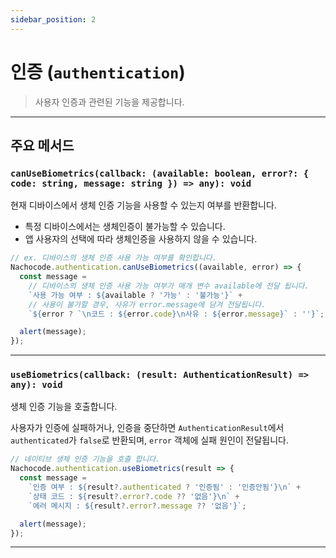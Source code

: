```yaml
---
sidebar_position: 2
---
```


# 인증 (`authentication`)

> 사용자 인증과 관련된 기능을 제공합니다.

---

## 주요 메서드

### `canUseBiometrics(callback: (available: boolean, error?: { code: string, message: string }) => any): void`

현재 디바이스에서 생체 인증 기능을 사용할 수 있는지 여부를 반환합니다.

- 특정 디바이스에서는 생체인증이 불가능할 수 있습니다.
- 앱 사용자의 선택에 따라 생체인증을 사용하지 않을 수 있습니다.

```javascript
// ex. 디바이스의 생체 인증 사용 가능 여부를 확인합니다.
Nachocode.authentication.canUseBiometrics((available, error) => {
  const message =
    // 디바이스의 생체 인증 사용 가능 여부가 매개 변수 available에 전달 됩니다.
    `사용 가능 여부 : ${available ? '가능' : '불가능'}` +
    // 사용이 불가할 경우, 사유가 error.message에 담겨 전달됩니다.
    `${error ? `\n코드 : ${error.code}\n사유 : ${error.message}` : ''}`;

  alert(message);
});
```

---

### `useBiometrics(callback: (result: AuthenticationResult) => any): void`

생체 인증 기능을 호출합니다.

사용자가 인증에 실패하거나, 인증을 중단하면 `AuthenticationResult`에서 `authenticated`가 `false`로 반환되며, `error` 객체에 실패 원인이 전달됩니다.

```javascript
// 네이티브 생체 인증 기능을 호출 합니다.
Nachocode.authentication.useBiometrics(result => {
  const message =
    `인증 여부 : ${result?.authenticated ? '인증됨' : '인증안됨'}\n` +
    `상태 코드 : ${result?.error?.code ?? '없음'}\n` +
    `에러 메시지 : ${result?.error?.message ?? '없음'}`;

  alert(message);
});
```

---
